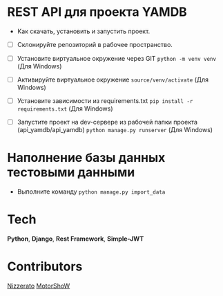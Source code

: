 # REST API для проекта YAMDB

- Как скачать, установить и запустить проект.
- [ ] Склонируйте репозиторий в рабочее пространство.
- [ ] Установите виртуальное окружение через GIT `python -m venv venv` (Для Windows)
- [ ] Активируйте виртуальное окружение `source/venv/activate` (Для Windows)
- [ ] Установите зависимости из requirements.txt `pip install -r requirements.txt` (Для Windows)
- [ ] Запустите проект на dev-сервере из рабочей папки проекта (api_yamdb/api_yamdb) `python manage.py runserver` (Для Windows)


# Наполнение базы данных тестовыми данными

- Выполните команду `python manage.py import_data`

# Tech
**Python**, **Django**, **Rest Framework**, **Simple-JWT**

# Contributors 
[Nizzerato](https://github.com/Nizzerato)
[MotorShoW](https://github.com/MotorShoW)